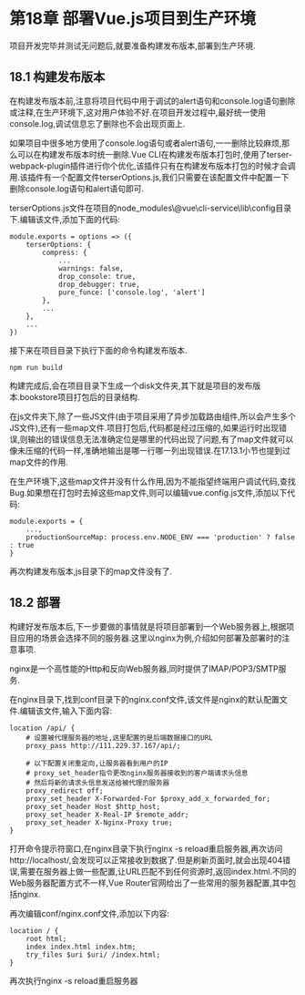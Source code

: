 # 第18章 部署Vue.js项目到生产环境

项目开发完毕并测试无问题后,就要准备构建发布版本,部署到生产环境.

## 18.1 构建发布版本

在构建发布版本前,注意将项目代码中用于调试的alert语句和console.log语句删除或注释,在生产环境下,这对用户体验不好.在项目开发过程中,最好统一使用console.log,调试信息忘了删除也不会出现页面上.

如果项目中很多地方使用了console.log语句或者alert语句,一一删除比较麻烦,那么可以在构建发布版本时统一删除.Vue CLI在构建发布版本打包时,使用了terser-webpack-plugin插件进行你个优化,该插件只有在构建发布版本打包的时候才会调用.该插件有一个配置文件terserOptions.js,我们只需要在该配置文件中配置一下删除console.log语句和alert语句即可.

terserOptions.js文件在项目的node_modules\\@vue\\cli-service\\lib\\config目录下.编辑该文件,添加下面的代码:
```
module.exports = options => ({
    terserOptions: {
        compress: {
            ...
            warnings: false,
            drop_console: true,
            drop_debugger: true,
            pure_funce: ['console.log', 'alert']
        },
        ...
    },
    ...
})
```
接下来在项目目录下执行下面的命令构建发布版本.
```
npm run build
```
构建完成后,会在项目目录下生成一个disk文件夹,其下就是项目的发布版本.bookstore项目打包后的目录结构.

在js文件夹下,除了一些JS文件(由于项目采用了异步加载路由组件,所以会产生多个JS文件),还有一些map文件.项目打包后,代码都是经过压缩的,如果运行时出现错误,则输出的错误信息无法准确定位是哪里的代码出现了问题,有了map文件就可以像未压缩的代码一样,准确地输出是哪一行哪一列出现错误.在17.13.1小节也提到过map文件的作用.

在生产环境下,这些map文件并没有什么作用,因为不能指望终端用户调试代码,查找Bug.如果想在打包时去掉这些map文件,则可以编辑vue.config.js文件,添加以下代码:
```
module.exports = {
    ...,
    productionSourceMap: process.env.NODE_ENV === 'production' ? false : true
}
```
再次构建发布版本,js目录下的map文件没有了.

## 18.2 部署

构建好发布版本后,下一步要做的事情就是将项目部署到一个Web服务器上,根据项目应用的场景会选择不同的服务器.这里以nginx为例,介绍如何部署及部署时的注意事项.

nginx是一个高性能的Http和反向Web服务器,同时提供了IMAP/POP3/SMTP服务.

在nginx目录下,找到conf目录下的nginx.conf文件,该文件是nginx的默认配置文件.编辑该文件,输入下面内容:
```
location /api/ {
    # 设置被代理服务器的地址,这里配置的是后端数据接口的URL
    proxy_pass http://111.229.37.167/api/;

    # 以下配置关闭重定向,让服务器看到用户的IP
    # proxy_set_header指令更改nginx服务器接收到的客户端请求头信息
    # 然后将新的请求头信息发送给被代理的服务器
    proxy_redirect off;
    proxy_set_header X-Forwarded-For $proxy_add_x_forwarded_for;
    proxy_set_header Host $http_host;
    proxy_set_header X-Real-IP $remote_addr;
    proxy_set_header X-Nginx-Proxy true;
}
```
打开命令提示符窗口,在nginx目录下执行nginx -s reload重启服务器,再次访问http://localhost/,会发现可以正常接收到数据了.但是刷新页面时,就会出现404错误,需要在服务器上做一些配置,让URL匹配不到任何资源时,返回index.html.不同的Web服务器配置方式不一样,Vue Router官网给出了一些常用的服务器配置,其中包括nginx.

再次编辑conf/nginx.conf文件,添加以下内容:
```
location / {
    root html;
    index index.html index.htm;
    try_files $uri $uri/ /index.html;
}
```
再次执行nginx -s reload重启服务器